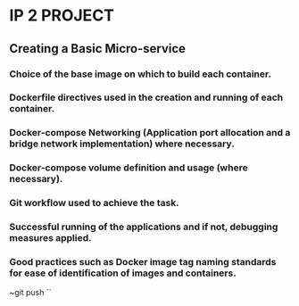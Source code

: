 # IP 2 PROJECT 
## Creating a Basic Micro-service
### Choice of the base image on which to build each container.
### Dockerfile directives used in the creation and running of each container.


### Docker-compose Networking (Application port allocation and a bridge network implementation) where necessary.


### Docker-compose volume definition and usage (where necessary).


### Git workflow used to achieve the task.

### Successful running of the applications and if not, debugging measures applied.


### Good practices such as Docker image tag naming standards for ease of identification of images and containers. 
~git push
``
